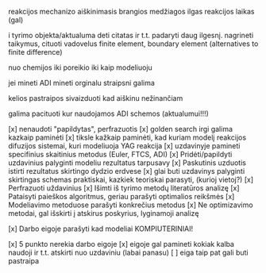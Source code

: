 reakcijos mechanizo aiškinimasis
brangios medžiagos
ilgas reakcijos laikas (gal)

i tyrimo objekta/aktualuma deti citatas ir t.t. padaryti daug ilgesnį.
nagrineti taikymus, cituoti vadovelus finite element, boundary element (alternatives to finite difference)

nuo chemijos iki poreikio iki kaip modeliuoju

jei mineti ADI mineti orginalu straipsni galima

kelios pastraipos
sivaizduoti kad aiškinu nežinančiam

galima pacituoti kur naudojamos ADI schemos (aktualumui!!!)

[x] nenaudoti "papildytas", perfrazuotis
[x] golden search irgi galima kazkaip paminėti
[x] tiksle kažkaip paminėti, kad kuriam modelį reakcijos difuzijos sistemai, kuri modeliuoja YAG reakcija 
[x] uzdavinyje pamineti specifinius skaitinius metodus (Euler, FTCS, ADI)
[x] Pridėti/papildyti uzdavinius palyginti modeliu rezultatus tarpusavy
[x] Paskutinis uzduotis istirti rezultatus skirtingo dydzio erdvese
[x] glai buti uzdavinys palyginti skirtingas schemas praktiskai, kazkiek teoriskai parasyti, (kurioj vietoj?)
[x] Perfrazuoti uždavinius
[x] Išimti iš tyrimo metodų literatūros analizę
[x] Pataisyti paieškos algoritmus, geriau parašyti optimalios reikšmės
[x] Modeliavimo metoduose parašyti konkrečius metodus
[x] Ne optimizavimo metodai, gal išskirti į atskirus poskyrius, lyginamoji analizę

[x] Darbo eigoje parašyti kad modeliai KOMPIUTERINIAI!

[x] 5 punkto nerekia darbo eigoje
[x] eigoje gal pamineti kokiak kalba naudoji ir t.t. atskirti nuo uzdaviniu (labai panasu)
[ ] eiga taip pat gali buti pastraipa 